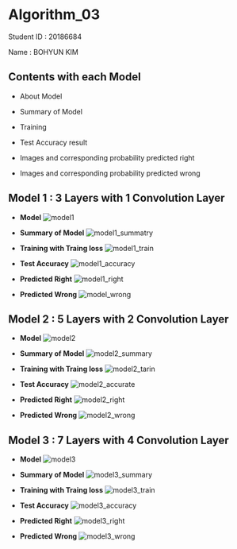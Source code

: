 # Algorithm_03
Student ID : 20186684

Name : BOHYUN KIM

## Contents with each Model
  * About Model
  
  * Summary of Model
  
  * Training
  
  * Test Accuracy result
  
  * Images and corresponding probability predicted right
   
  * Images and corresponding probability predicted wrong


## Model 1 : 3 Layers with 1 Convolution Layer
 * **Model**
  ![model1](https://user-images.githubusercontent.com/39620387/82724169-25a71a80-9d0f-11ea-8be7-27f2e2cf7f8b.JPG)

 * **Summary of Model**
  ![model1_summatry](https://user-images.githubusercontent.com/39620387/82724178-3a83ae00-9d0f-11ea-8ffb-a4b879026f1c.JPG)

 * **Training with Traing loss**
  ![model1_train](https://user-images.githubusercontent.com/39620387/82724187-4c655100-9d0f-11ea-8558-c645e67147e4.JPG)
 
 * **Test Accuracy**
   ![model1_accuracy](https://user-images.githubusercontent.com/39620387/82724192-55eeb900-9d0f-11ea-9327-b5a8d10457bd.JPG)

 * **Predicted Right**
  ![model1_right](https://user-images.githubusercontent.com/39620387/82724196-60a94e00-9d0f-11ea-92e7-caf1b34a1740.JPG)

 * **Predicted Wrong**
  ![model_wrong](https://user-images.githubusercontent.com/39620387/82724202-6868f280-9d0f-11ea-80c0-5618927ef3bf.JPG)


## Model 2 : 5 Layers with 2 Convolution Layer
 * **Model**
  ![model2](https://user-images.githubusercontent.com/39620387/82724384-b4686700-9d10-11ea-993f-17c4e1a1fad8.JPG)

 * **Summary of Model**
  ![model2_summary](https://user-images.githubusercontent.com/39620387/82724812-b5e75e80-9d13-11ea-8d3e-4bfbd73193cb.JPG)

 * **Training with Traing loss**
  ![model2_tarin](https://user-images.githubusercontent.com/39620387/82724828-c39ce400-9d13-11ea-8f68-1d681b0b17d5.JPG)
 
 * **Test Accuracy**
   ![model2_accurate](https://user-images.githubusercontent.com/39620387/82724836-ce577900-9d13-11ea-9885-db7a88523158.JPG)

 * **Predicted Right**
   ![model2_right](https://user-images.githubusercontent.com/39620387/82724842-d8797780-9d13-11ea-8cf5-51868979db89.JPG)

 * **Predicted Wrong**
   ![model2_wrong](https://user-images.githubusercontent.com/39620387/82724859-ee873800-9d13-11ea-9b24-b80223307471.JPG)


## Model 3 : 7 Layers with 4 Convolution Layer
 * **Model**
   ![model3](https://user-images.githubusercontent.com/39620387/82724468-6738c500-9d11-11ea-85d3-75629c5f20c1.JPG)

 * **Summary of Model**
   ![model3_summary](https://user-images.githubusercontent.com/39620387/82724480-73bd1d80-9d11-11ea-89a8-8d38f1cc7ee2.JPG)

 * **Training with Traing loss**
   ![model3_train](https://user-images.githubusercontent.com/39620387/82724487-7c155880-9d11-11ea-96fa-cdeee8f1be50.JPG)

 * **Test Accuracy**
   ![model3_accuracy](https://user-images.githubusercontent.com/39620387/82724495-8899b100-9d11-11ea-9bd7-9d9dec723163.JPG)

 * **Predicted Right**
   ![model3_right](https://user-images.githubusercontent.com/39620387/82724501-90f1ec00-9d11-11ea-89e6-78cdab17a3c7.JPG)

 * **Predicted Wrong**
   ![model3_wrong](https://user-images.githubusercontent.com/39620387/82724505-994a2700-9d11-11ea-9ad5-0af2a4b7c601.JPG)
   
